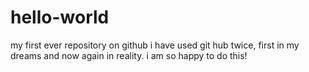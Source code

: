 # hello-world
my first ever repository on github
i have used git hub twice, first in my dreams and now again in reality.
i am so happy to do this!
